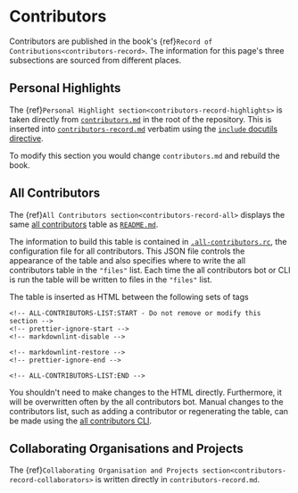 # Contributors

Contributors are published in the book's {ref}`Record of Contributions<contributors-record>`.
The information for this page's three subsections are sourced from different places.

## Personal Highlights

The {ref}`Personal Highlight section<contributors-record-highlights>` is taken directly from [`contributors.md`](https://github.com/alan-turing-institute/the-turing-way/blob/main/contributors.md) in the root of the repository.
This is inserted into [`contributors-record.md`](https://github.com/alan-turing-institute/the-turing-way/blob/main/book/website/afterword/contributors-record.md`) verbatim using the [`include` docutils directive](https://docutils.sourceforge.io/docs/ref/rst/directives.html#including-an-external-document-fragment).

To modify this section you would change `contributors.md` and rebuild the book.

## All Contributors

The {ref}`All Contributors section<contributors-record-all>` displays the same [all contributors](https://allcontributors.org/docs/en/overview) table as [`README.md`](https://github.com/alan-turing-institute/the-turing-way/blob/main/README.md).

The information to build this table is contained in [`.all-contributors.rc`](https://github.com/alan-turing-institute/the-turing-way/blob/main/.all-contributorsrc), the configuration file for all contributors.
This JSON file controls the appearance of the table and also specifies where to write the all contributors table in the `"files"` list.
Each time the all contributors bot or CLI is run the table will be written to files in the `"files"` list.

The table is inserted as HTML between the following sets of tags

```
<!-- ALL-CONTRIBUTORS-LIST:START - Do not remove or modify this section -->
<!-- prettier-ignore-start -->
<!-- markdownlint-disable -->
```

```
<!-- markdownlint-restore -->
<!-- prettier-ignore-end -->

<!-- ALL-CONTRIBUTORS-LIST:END -->
```

You shouldn't need to make changes to the HTML directly.
Furthermore, it will be overwritten often by the all contributors bot.
Manual changes to the contributors list, such as adding a contributor or regenerating the table, can be made using the [all contributors CLI](https://allcontributors.org/docs/en/cli/usage).

## Collaborating Organisations and Projects

The {ref}`Collaborating Organisation and Projects section<contributors-record-collaborators>` is written directly in `contributors-record.md`.
